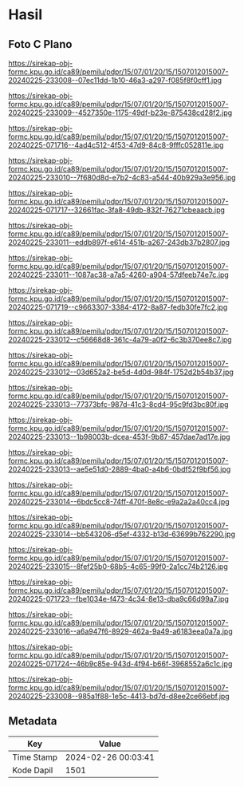# Hasil

## Foto C Plano

https://sirekap-obj-formc.kpu.go.id/ca89/pemilu/pdpr/15/07/01/20/15/1507012015007-20240225-233008--07ec11dd-1b10-46a3-a297-f085f8f0cff1.jpg

https://sirekap-obj-formc.kpu.go.id/ca89/pemilu/pdpr/15/07/01/20/15/1507012015007-20240225-233009--4527350e-1175-49df-b23e-875438cd28f2.jpg

https://sirekap-obj-formc.kpu.go.id/ca89/pemilu/pdpr/15/07/01/20/15/1507012015007-20240225-071716--4ad4c512-4f53-47d9-84c8-9fffc052811e.jpg

https://sirekap-obj-formc.kpu.go.id/ca89/pemilu/pdpr/15/07/01/20/15/1507012015007-20240225-233010--7f680d8d-e7b2-4c83-a544-40b929a3e956.jpg

https://sirekap-obj-formc.kpu.go.id/ca89/pemilu/pdpr/15/07/01/20/15/1507012015007-20240225-071717--32661fac-3fa8-49db-832f-76271cbeaacb.jpg

https://sirekap-obj-formc.kpu.go.id/ca89/pemilu/pdpr/15/07/01/20/15/1507012015007-20240225-233011--eddb897f-e614-451b-a267-243db37b2807.jpg

https://sirekap-obj-formc.kpu.go.id/ca89/pemilu/pdpr/15/07/01/20/15/1507012015007-20240225-233011--1087ac38-a7a5-4260-a904-57dfeeb74e7c.jpg

https://sirekap-obj-formc.kpu.go.id/ca89/pemilu/pdpr/15/07/01/20/15/1507012015007-20240225-071719--c9663307-3384-4172-8a87-fedb30fe7fc2.jpg

https://sirekap-obj-formc.kpu.go.id/ca89/pemilu/pdpr/15/07/01/20/15/1507012015007-20240225-233012--c56668d8-361c-4a79-a0f2-6c3b370ee8c7.jpg

https://sirekap-obj-formc.kpu.go.id/ca89/pemilu/pdpr/15/07/01/20/15/1507012015007-20240225-233012--03d652a2-be5d-4d0d-984f-1752d2b54b37.jpg

https://sirekap-obj-formc.kpu.go.id/ca89/pemilu/pdpr/15/07/01/20/15/1507012015007-20240225-233013--77373bfc-987d-41c3-8cd4-95c9fd3bc80f.jpg

https://sirekap-obj-formc.kpu.go.id/ca89/pemilu/pdpr/15/07/01/20/15/1507012015007-20240225-233013--1b98003b-dcea-453f-9b87-457dae7ad17e.jpg

https://sirekap-obj-formc.kpu.go.id/ca89/pemilu/pdpr/15/07/01/20/15/1507012015007-20240225-233013--ae5e51d0-2889-4ba0-a4b6-0bdf52f9bf56.jpg

https://sirekap-obj-formc.kpu.go.id/ca89/pemilu/pdpr/15/07/01/20/15/1507012015007-20240225-233014--6bdc5cc8-74ff-470f-8e8c-e9a2a2a40cc4.jpg

https://sirekap-obj-formc.kpu.go.id/ca89/pemilu/pdpr/15/07/01/20/15/1507012015007-20240225-233014--bb543206-d5ef-4332-b13d-63699b762290.jpg

https://sirekap-obj-formc.kpu.go.id/ca89/pemilu/pdpr/15/07/01/20/15/1507012015007-20240225-233015--8fef25b0-68b5-4c65-99f0-2a1cc74b2126.jpg

https://sirekap-obj-formc.kpu.go.id/ca89/pemilu/pdpr/15/07/01/20/15/1507012015007-20240225-071723--fbe1034e-f473-4c34-8e13-dba9c66d99a7.jpg

https://sirekap-obj-formc.kpu.go.id/ca89/pemilu/pdpr/15/07/01/20/15/1507012015007-20240225-233016--a6a947f6-8929-462a-9a49-a6183eea0a7a.jpg

https://sirekap-obj-formc.kpu.go.id/ca89/pemilu/pdpr/15/07/01/20/15/1507012015007-20240225-071724--46b9c85e-943d-4f94-b66f-3968552a6c1c.jpg

https://sirekap-obj-formc.kpu.go.id/ca89/pemilu/pdpr/15/07/01/20/15/1507012015007-20240225-233008--985a1f88-1e5c-4413-bd7d-d8ee2ce66ebf.jpg


## Metadata

| Key        | Value               |
| ---------- | ------------------- |
| Time Stamp | 2024-02-26 00:03:41 |
| Kode Dapil | 1501                |



